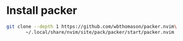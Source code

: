 # Install packer

```sh
git clone --depth 1 https://github.com/wbthomason/packer.nvim\
       ~/.local/share/nvim/site/pack/packer/start/packer.nvim
```
